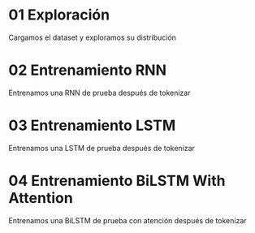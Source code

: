 # 01 Exploración 

Cargamos el dataset y exploramos su distribución

# 02 Entrenamiento RNN

Entrenamos una RNN de prueba después de tokenizar

# 03 Entrenamiento LSTM

Entrenamos una LSTM de prueba después de tokenizar

# 04 Entrenamiento BiLSTM With Attention

Entrenamos una BiLSTM de prueba con atención después de tokenizar